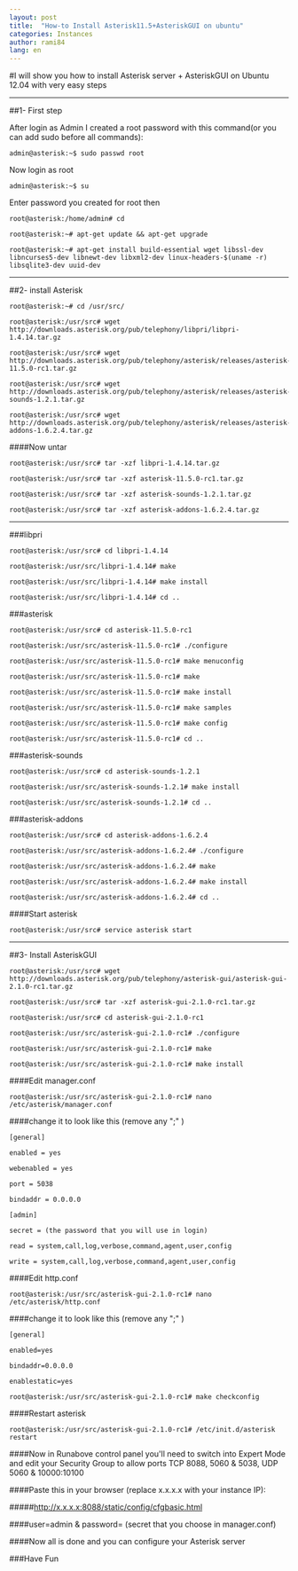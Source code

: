 ```yaml
---
layout: post
title:  "How-to Install Asterisk11.5+AsteriskGUI on ubuntu"
categories: Instances
author: rami84
lang: en
---
```



#I will show you how to install Asterisk server + AsteriskGUI on Ubuntu 12.04 with very easy steps

--------

##1- First step

After login as Admin I created a root password with this command(or you can add sudo before all commands):
 
    admin@asterisk:~$ sudo passwd root

Now login as root

    admin@asterisk:~$ su

Enter password you created for root then

```
root@asterisk:/home/admin# cd

root@asterisk:~# apt-get update && apt-get upgrade

root@asterisk:~# apt-get install build-essential wget libssl-dev libncurses5-dev libnewt-dev libxml2-dev linux-headers-$(uname -r) libsqlite3-dev uuid-dev
```

--------

##2- install Asterisk 

```
root@asterisk:~# cd /usr/src/

root@asterisk:/usr/src# wget http://downloads.asterisk.org/pub/telephony/libpri/libpri-1.4.14.tar.gz

root@asterisk:/usr/src# wget http://downloads.asterisk.org/pub/telephony/asterisk/releases/asterisk-11.5.0-rc1.tar.gz

root@asterisk:/usr/src# wget http://downloads.asterisk.org/pub/telephony/asterisk/releases/asterisk-sounds-1.2.1.tar.gz

root@asterisk:/usr/src# wget http://downloads.asterisk.org/pub/telephony/asterisk/releases/asterisk-addons-1.6.2.4.tar.gz
```
####Now untar

```
root@asterisk:/usr/src# tar -xzf libpri-1.4.14.tar.gz

root@asterisk:/usr/src# tar -xzf asterisk-11.5.0-rc1.tar.gz

root@asterisk:/usr/src# tar -xzf asterisk-sounds-1.2.1.tar.gz

root@asterisk:/usr/src# tar -xzf asterisk-addons-1.6.2.4.tar.gz
```

--------

###libpri

```
root@asterisk:/usr/src# cd libpri-1.4.14

root@asterisk:/usr/src/libpri-1.4.14# make

root@asterisk:/usr/src/libpri-1.4.14# make install

root@asterisk:/usr/src/libpri-1.4.14# cd ..
```

###asterisk

```
root@asterisk:/usr/src# cd asterisk-11.5.0-rc1

root@asterisk:/usr/src/asterisk-11.5.0-rc1# ./configure

root@asterisk:/usr/src/asterisk-11.5.0-rc1# make menuconfig

root@asterisk:/usr/src/asterisk-11.5.0-rc1# make

root@asterisk:/usr/src/asterisk-11.5.0-rc1# make install

root@asterisk:/usr/src/asterisk-11.5.0-rc1# make samples

root@asterisk:/usr/src/asterisk-11.5.0-rc1# make config

root@asterisk:/usr/src/asterisk-11.5.0-rc1# cd ..
```

###asterisk-sounds

```
root@asterisk:/usr/src# cd asterisk-sounds-1.2.1

root@asterisk:/usr/src/asterisk-sounds-1.2.1# make install

root@asterisk:/usr/src/asterisk-sounds-1.2.1# cd ..
```

###asterisk-addons

```
root@asterisk:/usr/src# cd asterisk-addons-1.6.2.4

root@asterisk:/usr/src/asterisk-addons-1.6.2.4# ./configure

root@asterisk:/usr/src/asterisk-addons-1.6.2.4# make

root@asterisk:/usr/src/asterisk-addons-1.6.2.4# make install

root@asterisk:/usr/src/asterisk-addons-1.6.2.4# cd ..
```

####Start asterisk

```
root@asterisk:/usr/src# service asterisk start
```

--------

##3- Install AsteriskGUI

```
root@asterisk:/usr/src# wget http://downloads.asterisk.org/pub/telephony/asterisk-gui/asterisk-gui-2.1.0-rc1.tar.gz

root@asterisk:/usr/src# tar -xzf asterisk-gui-2.1.0-rc1.tar.gz

root@asterisk:/usr/src# cd asterisk-gui-2.1.0-rc1

root@asterisk:/usr/src/asterisk-gui-2.1.0-rc1# ./configure

root@asterisk:/usr/src/asterisk-gui-2.1.0-rc1# make

root@asterisk:/usr/src/asterisk-gui-2.1.0-rc1# make install
```
####Edit manager.conf

    root@asterisk:/usr/src/asterisk-gui-2.1.0-rc1# nano /etc/asterisk/manager.conf


####change it to look like this (remove any ";" )

```
[general]

enabled = yes

webenabled = yes

port = 5038

bindaddr = 0.0.0.0

[admin]

secret = (the password that you will use in login)

read = system,call,log,verbose,command,agent,user,config

write = system,call,log,verbose,command,agent,user,config
```

####Edit http.conf

    root@asterisk:/usr/src/asterisk-gui-2.1.0-rc1# nano /etc/asterisk/http.conf

####change it to look like this (remove any ";" )

```
[general]

enabled=yes

bindaddr=0.0.0.0

enablestatic=yes
```

    root@asterisk:/usr/src/asterisk-gui-2.1.0-rc1# make checkconfig

####Restart asterisk

    root@asterisk:/usr/src/asterisk-gui-2.1.0-rc1# /etc/init.d/asterisk restart


####Now in Runabove control panel you'll need to switch into Expert Mode and edit your Security Group to allow ports TCP 8088, 5060 & 5038, UDP 5060 & 10000:10100


####Paste this in your browser (replace x.x.x.x with your instance IP):

#####http://x.x.x.x:8088/static/config/cfgbasic.html

####user=admin & password= (secret that you choose in manager.conf)

####Now all is done and you can configure your Asterisk server

###Have Fun

